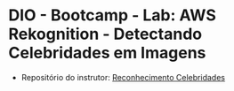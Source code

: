 # DIO - Bootcamp - Lab: AWS Rekognition - Detectando Celebridades em Imagens

- Repositório do instrutor: [Reconhecimento Celebridades](https://github.com/digitalinnovationone/nexa-analise-avancada-de-imagens-e-texto-com-ia-na-aws/tree/main/reconhecimento_celebridades)
